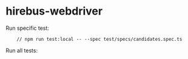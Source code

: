 # hirebus-webdriver

Run specific test:

```
    // npm run test:local -- --spec test/specs/candidates.spec.ts

```

Run all tests:

